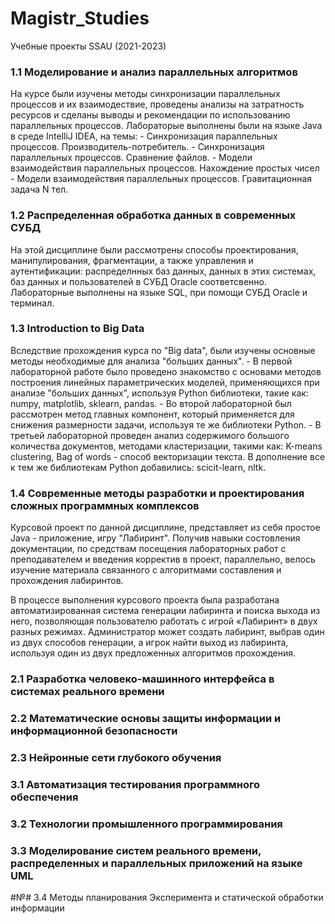 # Magistr_Studies
Учебные проекты SSAU (2021-2023)

### 1.1 Моделирование и анализ параллельных алгоритмов

  На курсе были изучены методы синхронизации параллельных процессов и их взаимодествие, проведены анализы на затратность ресурсов и сделаны выводы и рекомендации по использованию параллельных процессов.
  Лабораторые выполнены были на языке Java в среде IntelliJ IDEA, на темы:
    - Синхронизация параллельных процессов. Производитель-потребитель.
    - Синхронизация параллельных процессов. Сравнение файлов.
    - Модели взаимодействия параллельных процессов. Нахождение простых чисел
    - Модели взаимодействия параллельных процессов. Гравитационная задача N тел.
    
### 1.2 Распределенная обработка данных в современных СУБД
    
  На этой дисциплине были рассмотрены способы проектирования, манипулирования, фрагментации, а также управления и аутентификации: распределнных баз данных, данных в этих системах, баз данных и пользователей в СУБД Oracle соответсвенно. 
  Лабораторные выполнены на языке SQL, при помощи СУБД Oracle и терминал.
    
### 1.3 Introduction to Big Data
    
  Вследствие прохождения курса по "Big data", были изучены основные методы необходимые для анализа "больших данных".
    - В первой лабораторной работе было проведено знакомство с основами методов построения линейных параметрических моделей, применяющихся при анализе "больших данных", используя Python библиотеки, такие как: numpy, matplotlib, sklearn, pandas.
    - Во второй лабораторной был рассмотрен метод главных компонент, который применяется для снижения размерности задачи, используя те же библиотеки Python.
    - В третьей лабораторной проведен анализ содержимого большого количества документов, методами кластеризации, такими как: K-means clustering, Bag of words - способ векторизации текста. В дополнение все к тем же библиотекам Python добавились: scicit-learn, nltk.

### 1.4 Современные методы разработки и проектирования сложных программных комплексов

  Курсовой проект по данной дисциплине, представляет из себя простое Java - приложение, игру "Лабиринт". Получив навыки состовления документации, по средствам посещения лабораторных работ с преподавателем и введения корректив в проект, параллельно, велось изучение материала связанного с алгоритмами составления и прохождения лабиринтов. 
   
   В процессе выполнения курсового проекта была разработана автоматизированная система генерации лабиринта и поиска выхода из него, позволяющая пользователю работать с игрой «Лабиринт» в двух разных режимах. Администратор может создать лабиринт, выбрав один из двух способов генерации, а игрок найти выход из лабиринта, используя один из двух предложенных алгоритмов прохождения.

### 2.1 Разработка человеко-машинного интерфейса в системах реального времени

### 2.2 Математические основы защиты информации и информационной безопасности

### 2.3 Нейронные сети глубокого обучения

### 3.1 Автоматизация тестирования программного обеспечения

### 3.2 Технологии промышленного программирования

### 3.3 Моделирование систем реального времени, распределенных и параллельных приложений на языке UML

#№# 3.4 Методы планирования Эксперимента и статической обработки информации
